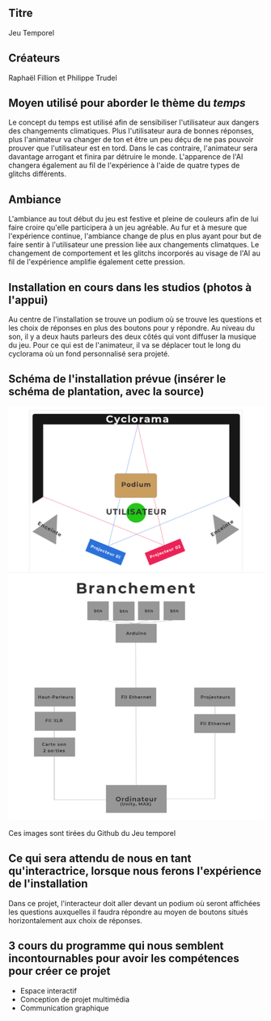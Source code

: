 ## Titre 

Jeu Temporel

## Créateurs

Raphaël Fillion et Philippe Trudel

## Moyen utilisé pour aborder le thème du *temps* 

Le concept du temps est utilisé afin de sensibiliser l'utilisateur aux dangers des changements climatiques. Plus l'utilisateur aura de bonnes réponses, plus l'animateur va changer de ton et être un peu déçu de ne pas pouvoir prouver que l'utilisateur est en tord. Dans le cas contraire, l'animateur sera davantage arrogant et finira par détruire le monde. L'apparence de l'AI changera également au fil de l'expérience à l'aide de quatre types de glitchs différents.

## Ambiance

L'ambiance au tout début du jeu est festive et pleine de couleurs afin de lui faire croire qu'elle participera à un jeu agréable. Au fur et à mesure que l'expérience continue, l'ambiance change de plus en plus ayant pour but de faire sentir à l'utilisateur une pression liée aux changements climatques. Le changement de comportement et les glitchs incorporés au visage de l'AI au fil de l'expérience amplifie également cette pression. 

## Installation en cours dans les studios (photos à l'appui)

Au centre de l'installation se trouve un podium où se trouve les questions et les choix de réponses en plus des boutons pour y répondre. Au niveau du son, il y a deux hauts parleurs des deux côtés qui vont diffuser la musique du jeu. Pour ce qui est de l'animateur, il va se déplacer tout le long du cyclorama où un fond personnalisé sera projeté.

## Schéma de l'installation prévue (insérer le schéma de plantation, avec la source)
![image du schémas du jeu temporel](medias/schemas/jeu_temporel1.png)
![image du schémas de branchement du jeu temporel](medias/schemas/jeu_temporel2.png)

Ces images sont tirées du Github du Jeu temporel
## Ce qui sera attendu de nous en tant qu'interactrice, lorsque nous ferons l'expérience de l'installation

Dans ce projet, l'interacteur doit aller devant un podium où seront affichées les questions auxquelles il faudra répondre au moyen de boutons situés horizontalement aux choix de réponses. 

## 3 cours du programme qui nous semblent incontournables pour avoir les compétences pour créer ce projet 

 - Espace interactif
 - Conception de projet multimédia
 - Communication graphique

